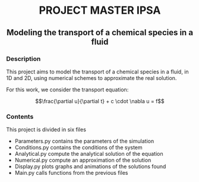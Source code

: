 # **<center>PROJECT MASTER IPSA</center>**
## **<center>Modeling the transport of a chemical species in a fluid</center>**


### Description
This project aims to model the transport of a chemical species in a fluid, in 1D and 2D, 
using numerical schemes to approximate the real solution.

For this work, we consider the transport equation:
<center>$$\frac{\partial u}{\partial t} + c \cdot \nabla u = f$$</center>



### Contents
This project is divided in six files

- Parameters.py contains the parameters of the simulation
- Conditions.py contains the conditions of the system
- Analytical.py compute the analytical solution of the equation
- Numerical.py compute an approximation of the solution
- Display.py plots graphs and animations of the solutions found
- Main.py calls functions from the previous files


